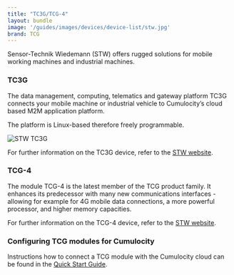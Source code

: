 ```yaml
---
title: "TC3G/TCG-4"
layout: bundle
image: '/guides/images/devices/device-list/stw.jpg'
brand: TCG
---
```


Sensor-Technik Wiedemann (STW) offers rugged solutions for mobile working machines and industrial machines. 

### TC3G

The data management, computing, telematics and gateway platform TC3G connects your mobile machine or industrial vehicle to Cumulocity’s cloud based M2M application platform. 

The platform is Linux-based therefore freely programmable. 

![STW TC3G](/guides/images/devices/stw.jpg)

For further information on the TC3G device, refer to the [STW website]( https://www.stw-mobile-machines.com/en/products/connectivity-data-management/tcg-data-modules/tc3g).


### TCG-4

The module TCG-4 is the latest member of the TCG product family. It enhances its predecessor with many new communications interfaces - allowing for example for 4G mobile data connections, a more powerful processor, and higher memory capacities.

For further information on the TCG-4 device, refer to the [STW website]( https://www.stw-mobile-machines.com/en/products/connectivity-data-management/tcg-data-modules/tcg-4-2).

### Configuring TCG modules for Cumulocity

Instructions how to connect a TCG module with the Cumulocity cloud can be found in the [Quick Start Guide](https://www.stw-mobile-machines.com/fileadmin/user_upload/content/STW/Produkte/TCG_Produkte/Anleitung_Inbetriebnahme_TC3G_20190415_EN.PDF).